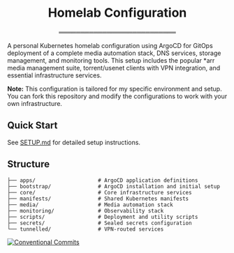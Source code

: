 <div align="center">

# Homelab Configuration
═══════════════════════════

</div>

A personal Kubernetes homelab configuration using ArgoCD for GitOps deployment of a complete media automation stack, DNS services, storage management, and monitoring tools. This setup includes the popular *arr media management suite, torrent/usenet clients with VPN integration, and essential infrastructure services.

**Note:** This configuration is tailored for my specific environment and setup. You can fork this repository and modify the configurations to work with your own infrastructure.

## Quick Start

See [SETUP.md](SETUP.md) for detailed setup instructions.

## Structure

```
├── apps/                    # ArgoCD application definitions
├── bootstrap/               # ArgoCD installation and initial setup
├── core/                    # Core infrastructure services
├── manifests/               # Shared Kubernetes manifests
├── media/                   # Media automation stack
├── monitoring/              # Observability stack
├── scripts/                 # Deployment and utility scripts
├── secrets/                 # Sealed secrets configuration
└── tunnelled/               # VPN-routed services
```

[![Conventional Commits](https://img.shields.io/badge/Conventional%20Commits-1.0.0-yellow.svg)](https://conventionalcommits.org)
